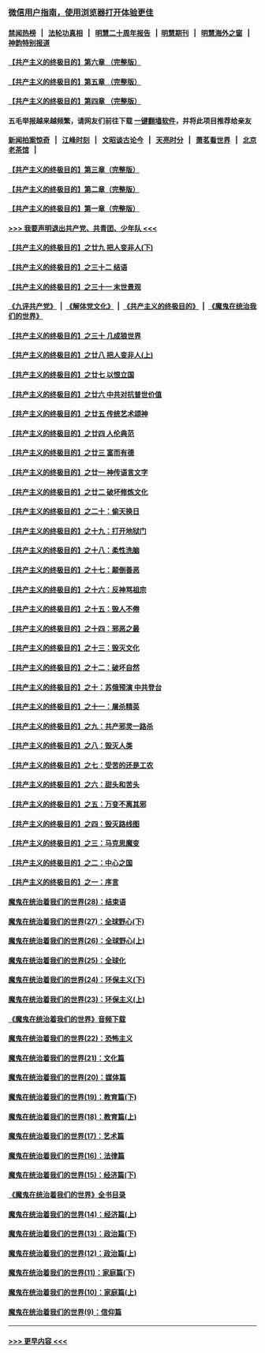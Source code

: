 ### [微信用户指南，使用浏览器打开体验更佳](https://github.com/gfw-breaker/banned-news1/blob/master/indexes/wechat-guide.md?t=0)
#### [禁闻热榜](热点新闻.md?t=0)  &nbsp;&nbsp;|&nbsp;&nbsp; [法轮功真相](https://github.com/gfw-breaker/truth/blob/master/README.md?t=0) &nbsp;&nbsp;|&nbsp;&nbsp; [明慧二十周年报告](https://github.com/gfw-breaker/mh-reports/blob/master/README.md?t=0) &nbsp;&nbsp;|&nbsp;&nbsp;[明慧期刊](https://github.com/gfw-breaker/mh-qikan) &nbsp;&nbsp;|&nbsp;&nbsp; [明慧海外之窗](https://github.com/gfw-breaker/mh-news/blob/master/README.md?t=0) &nbsp;&nbsp;|&nbsp;&nbsp; [神韵特别报道](https://github.com/gfw-breaker/mh-news/blob/master/shenyun.md?t=0)
#### [【共产主义的终极目的】第六章 （完整版）](../pages/nsc422/n11428913.md?t=02040401) 
#### [【共产主义的终极目的】第五章 （完整版）](../pages/nsc422/n11428912.md?t=02040401) 
#### [【共产主义的终极目的】第四章 （完整版）](../pages/nsc422/n11428907.md?t=02040401) 
#### 五毛举报越来越频繁，请网友们前往下载 [一键翻墙软件](https://github.com/gfw-breaker/ssr-accounts)，并将此项目推荐给亲友
#### [新闻拍案惊奇](https://github.com/gfw-breaker/banned-news1/blob/master/pages/link4.md) &nbsp;&nbsp;|&nbsp;&nbsp; [江峰时刻](https://github.com/gfw-breaker/banned-news1/blob/master/pages/link4.md) &nbsp;&nbsp;|&nbsp;&nbsp; [文昭谈古论今](https://github.com/gfw-breaker/banned-news1/blob/master/pages/link4.md) &nbsp;&nbsp;|&nbsp;&nbsp; [天亮时分](https://github.com/gfw-breaker/banned-news1/blob/master/pages/link4.md) &nbsp;&nbsp;|&nbsp;&nbsp; [萧茗看世界](https://github.com/gfw-breaker/banned-news1/blob/master/pages/link4.md) &nbsp;&nbsp;|&nbsp;&nbsp; [北京老茶馆](https://github.com/gfw-breaker/banned-news1/blob/master/pages/link4.md) &nbsp;&nbsp;|&nbsp;&nbsp; 
#### [【共产主义的终极目的】第三章（完整版）](../pages/nsc422/n11428848.md?t=02040401) 
#### [【共产主义的终极目的】第二章（完整版）](../pages/nsc422/n11428831.md?t=02040401) 
#### [【共产主义的终极目的】第一章（完整版）](../pages/nsc422/n11417651.md?t=02040401) 
#### [>>> 我要声明退出共产党、共青团、少年队 <<<](https://github.com/begood0513/goodnews/blob/master/quit/letter.md) 
#### [【共产主义的终极目的】之廿九 把人变非人(下)](../pages/nsc422/n11344140.md?t=02040401) 
#### [【共产主义的终极目的】之三十二 结语](../pages/nsc422/n11360535.md?t=02040401) 
#### [【共产主义的终极目的】之三十一 末世景观](../pages/nsc422/n11351129.md?t=02040401) 
#### [《九评共产党》](https://github.com/begood0513/9ping.md/blob/master/README.md) &nbsp;|&nbsp; [《解体党文化》](../../../../jtdwh.md/blob/master/README.md)  &nbsp;|&nbsp; [《共产主义的终极目的》](../../../../gczydzjmd.md/blob/master/README.md) &nbsp;|&nbsp; [《魔鬼在统治我们的世界》](../../../../mgztzwmdsj.md/blob/master/README.md) 
#### [【共产主义的终极目的】之三十 几成狼世界](../pages/nsc422/n11348280.md?t=02040401) 
#### [【共产主义的终极目的】之廿八 把人变非人(上)](../pages/nsc422/n11340492.md?t=02040401) 
#### [【共产主义的终极目的】之廿七 以恨立国](../pages/nsc422/n11336944.md?t=02040401) 
#### [【共产主义的终极目的】之廿六 中共对抗普世价值](../pages/nsc422/n11324785.md?t=02040401) 
#### [【共产主义的终极目的】之廿五 传统艺术颂神](../pages/nsc422/n11296396.md?t=02040401) 
#### [【共产主义的终极目的】之廿四 人伦典范](../pages/nsc422/n11296397.md?t=02040401) 
#### [【共产主义的终极目的】之廿三 富而有德](../pages/nsc422/n11283598.md?t=02040401) 
#### [【共产主义的终极目的】之廿一 神传语言文字](../pages/nsc422/n11263265.md?t=02040401) 
#### [【共产主义的终极目的】之廿二 破坏修炼文化](../pages/nsc422/n11245728.md?t=02040401) 
#### [【共产主义的终极目的】之二十：偷天换日](../pages/nsc422/n11238846.md?t=02040401) 
#### [【共产主义的终极目的】之十九：打开地狱门](../pages/nsc422/n11206376.md?t=02040401) 
#### [【共产主义的终极目的】之十八：柔性洗脑](../pages/nsc422/n11199994.md?t=02040401) 
#### [【共产主义的终极目的】之十七：颠倒善恶](../pages/nsc422/n11179782.md?t=02040401) 
#### [【共产主义的终极目的】之十六：反神骂祖宗](../pages/nsc422/n11166798.md?t=02040401) 
#### [【共产主义的终极目的】之十五：毁人不倦](../pages/nsc422/n11166792.md?t=02040401) 
#### [【共产主义的终极目的】之十四：邪恶之最](../pages/nsc422/n11150249.md?t=02040401) 
#### [【共产主义的终极目的】之十三：毁灭文化](../pages/nsc422/n11135227.md?t=02040401) 
#### [【共产主义的终极目的】之十二：破坏自然](../pages/nsc422/n11135214.md?t=02040401) 
#### [【共产主义的终极目的】之十：苏俄预演 中共登台](../pages/nsc422/n11118424.md?t=02040401) 
#### [【共产主义的终极目的】之十一：屠杀精英](../pages/nsc422/n11118442.md?t=02040401) 
#### [【共产主义的终极目的】之九：共产邪灵一路杀](../pages/nsc422/n11114139.md?t=02040401) 
#### [【共产主义的终极目的】之八：毁灭人类](../pages/nsc422/n11108503.md?t=02040401) 
#### [【共产主义的终极目的】之七：受苦的还是工农](../pages/nsc422/n11101809.md?t=02040401) 
#### [【共产主义的终极目的】之六：甜头和苦头](../pages/nsc422/n11096971.md?t=02040401) 
#### [【共产主义的终极目的】之五：万变不离其邪](../pages/nsc422/n11091285.md?t=02040401) 
#### [【共产主义的终极目的】之四：毁灭路线图](../pages/nsc422/n11086284.md?t=02040401) 
#### [【共产主义的终极目的】之三：马克思魔变](../pages/nsc422/n11061941.md?t=02040401) 
#### [【共产主义的终极目的】之二：中心之国](../pages/nsc422/n11047728.md?t=02040401) 
#### [【共产主义的终极目的】之一：序言](../pages/nsc422/n11086077.md?t=02040401) 
#### [魔鬼在统治着我们的世界(28)：结束语](../pages/nsc422/n10936246.md?t=02040401) 
#### [魔鬼在统治着我们的世界(27)：全球野心(下)](../pages/nsc422/n10928319.md?t=02040401) 
#### [魔鬼在统治着我们的世界(26)：全球野心(上)](../pages/nsc422/n10900318.md?t=02040401) 
#### [魔鬼在统治着我们的世界(25)：全球化](../pages/nsc422/n10788205.md?t=02040401) 
#### [魔鬼在统治着我们的世界(24)：环保主义(下)](../pages/nsc422/n10695307.md?t=02040401) 
#### [魔鬼在统治着我们的世界(23)：环保主义(上)](../pages/nsc422/n10688613.md?t=02040401) 
#### [《魔鬼在统治着我们的世界》音频下载](../pages/nsc422/n10635553.md?t=02040401) 
#### [魔鬼在统治着我们的世界(22)：恐怖主义](../pages/nsc422/n10614727.md?t=02040401) 
#### [魔鬼在统治着我们的世界(21)：文化篇](../pages/nsc422/n10597706.md?t=02040401) 
#### [魔鬼在统治着我们的世界(20)：媒体篇](../pages/nsc422/n10586579.md?t=02040401) 
#### [魔鬼在统治着我们的世界(19)：教育篇(下)](../pages/nsc422/n10564808.md?t=02040401) 
#### [魔鬼在统治着我们的世界(18)：教育篇(上)](../pages/nsc422/n10526970.md?t=02040401) 
#### [魔鬼在统治着我们的世界(17)：艺术篇](../pages/nsc422/n10499093.md?t=02040401) 
#### [魔鬼在统治着我们的世界(16)：法律篇](../pages/nsc422/n10485969.md?t=02040401) 
#### [魔鬼在统治着我们的世界(15)：经济篇(下)](../pages/nsc422/n10469975.md?t=02040401) 
#### [《魔鬼在统治着我们的世界》全书目录](../pages/nsc422/n10464261.md?t=02040401) 
#### [魔鬼在统治着我们的世界(14)：经济篇(上)](../pages/nsc422/n10457370.md?t=02040401) 
#### [魔鬼在统治着我们的世界(13)：政治篇(下)](../pages/nsc422/n10448270.md?t=02040401) 
#### [魔鬼在统治着我们的世界(12)：政治篇(上)](../pages/nsc422/n10444576.md?t=02040401) 
#### [魔鬼在统治着我们的世界(11)：家庭篇(下)](../pages/nsc422/n10440961.md?t=02040401) 
#### [魔鬼在统治着我们的世界(10)：家庭篇(上)](../pages/nsc422/n10435448.md?t=02040401) 
#### [魔鬼在统治着我们的世界(9)：信仰篇](../pages/nsc422/n10432159.md?t=02040401) 

----
#### [ >>> 更早内容 <<< ](../indexes/nsc422-earlier.md)
